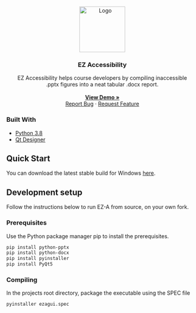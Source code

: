 <!--
*** Thanks for checking out the Best-README-Template. If you have a suggestion
*** that would make this better, please fork the repo and create a pull request
*** or simply open an issue with the tag "enhancement".
*** Thanks again! Now go create something AMAZING! :D
***
***
***
*** To avoid retyping too much info. Do a search and replace for the following:
*** github_username, repo_name, twitter_handle, email, project_title, project_description
-->



<!-- PROJECT SHIELDS -->
<!--
*** I'm using markdown "reference style" links for readability.
*** Reference links are enclosed in brackets [ ] instead of parentheses ( ).
*** See the bottom of this document for the declaration of the reference variables
*** for contributors-url, forks-url, etc. This is an optional, concise syntax you may use.
*** https://www.markdownguide.org/basic-syntax/#reference-style-links
-->



<!-- PROJECT LOGO -->
<br />
<p align="center">
  <a href="https://github.com/mateokingler/ez-a">
    <img src="https://raw.githubusercontent.com/mateokingler/ez-a/main/eza.ico" alt="Logo" width="120" height="120">
  </a>

  <h3 align="center">EZ Accessibility</h3>

  <p align="center">
    EZ Accessibility helps course developers by compiling inaccessible<br />.pptx figures into a neat tabular .docx report.
    <br />
    <br />
    <a href="https://www.youtube.com/watch?v=jupwazddS4M"><strong>View Demo »</strong></a>
    <br />
    <a href="https://github.com/mateokingler/ez-a/issues">Report Bug</a>
    ·
    <a href="https://github.com/mateokingler/ez-a/issues">Request Feature</a>
  </p>
</p>



### Built With

* [Python 3.8](https://www.python.org/downloads/release/python-385/)
* [Qt Designer](https://doc.qt.io/qt-5/qtdesigner-manual.html)



<!-- GETTING STARTED -->
## Quick Start

You can download the latest stable build for Windows [here](https://github.com/mateokingler/ez-a/releases).

## Development setup

Follow the instructions below to run EZ-A from source, on your own fork.

### Prerequisites
Use the Python package manager pip to install the prerequisites.

  ```sh
  pip install python-pptx
  pip install python-docx
  pip install pyinstaller
  pip install PyQt5
  ```
  
### Compiling

In the projects root directory, package the executable using the SPEC file
   ```sh
   pyinstaller ezagui.spec
   ```
